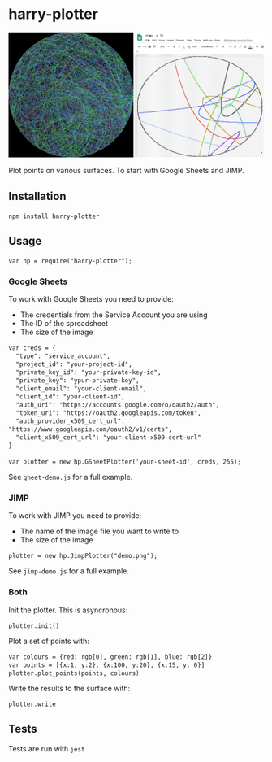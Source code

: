 # harry-plotter

![such-curves](assets/demo.png)

Plot points on various surfaces. To start with Google Sheets and JIMP.

## Installation

`npm install harry-plotter`

## Usage

```
var hp = require("harry-plotter");
```

### Google Sheets

To work with Google Sheets you need to provide:

* The credentials from the Service Account you are using
* The ID of the spreadsheet
* The size of the image

```
var creds = {
  "type": "service_account",
  "project_id": "your-project-id",
  "private_key_id": "your-private-key-id",
  "private_key": "ypur-private-key",
  "client_email": "your-client-email",
  "client_id": "your-client-id",
  "auth_uri": "https://accounts.google.com/o/oauth2/auth",
  "token_uri": "https://oauth2.googleapis.com/token",
  "auth_provider_x509_cert_url": "https://www.googleapis.com/oauth2/v1/certs",
  "client_x509_cert_url": "your-client-x509-cert-url"
}

var plotter = new hp.GSheetPlotter('your-sheet-id', creds, 255);
```

See `gheet-demo.js` for a full example.

### JIMP

To work with JIMP you need to provide:

* The name of the image file you want to write to
* The size of the image

```
plotter = new hp.JimpPlotter("demo.png");
```

See `jimp-demo.js` for a full example.

### Both

Init the plotter. This is asyncronous:

```
plotter.init()
``` 

Plot a set of points with:
```
var colours = {red: rgb[0], green: rgb[1], blue: rgb[2]} 
var points = [{x:1, y:2}, {x:100, y:20}, {x:15, y: 0}]
plotter.plot_points(points, colours)
```

Write the results to the surface with:

```
plotter.write
```

## Tests

Tests are run with `jest`
